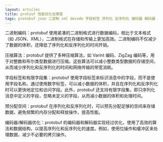 ```yaml
---
layout: articles
title: protouf 性能优化在哪里
tags: protobuf json 二进制 xml decode 字段标签 序列化 反序列化 编码器 解码器 压缩算法
---
```


二进制编码：protobuf 使用紧凑的二进制格式进行数据编码，相比于文本格式（如 JSON、XML），二进制格式在存储和传输上更加高效。二进制编码不仅减少了数据的体积，还降低了序列化和反序列化的时间开销。

压缩算法：protobuf 提供了多种压缩算法，如 Varint 编码、ZigZag 编码等，用于对整数和布尔类型数据进行压缩。这些算法可以减小整数类型数据的存储空间，从而减少序列化和反序列化的时间和网络传输的带宽消耗。

字段标签和有限字段集：protobuf 使用字段标签来标识消息中的字段，而不是使用字段名称。通过使用数字标签，可以减小数据的体积，并且在序列化和反序列化时可以更快地定位和访问字段。此外，protobuf 还支持有限字段集，即只序列化消息中定义的字段，忽略未定义的字段，从而减小数据的体积和处理时间。

预分配空间：protobuf 在序列化和反序列化时，可以预先分配足够的空间来存储数据，避免频繁的内存分配和释放操作，提高性能。

编码器/解码器优化：protobuf 的编码器和解码器实现经过优化，使用了高效的算法和数据结构，以提高序列化和反序列化的速度。例如，使用位操作和缓冲区来处理数据，减少不必要的拷贝操作。